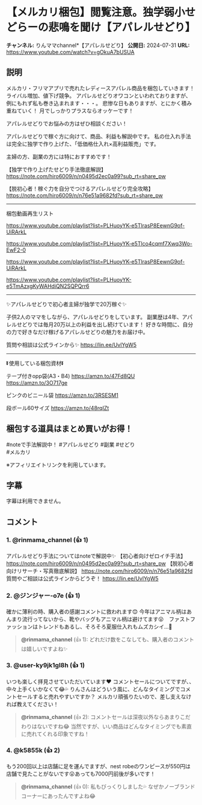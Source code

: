 # 【メルカリ梱包】閲覧注意。独学弱小せどらーの悲鳴を聞け【アパレルせどり】

**チャンネル:** りんママchannel*【アパレルせどり】
**公開日:** 2024-07-31
**URL:** https://www.youtube.com/watch?v=gOkuA7bUSUA

## 説明

メルカリ・フリマアプリで売れたレディースアパレル商品を梱包していきます！
ライバル増加、値下げ競争。
アパレルせどりオワコンといわれておりますが、例にもれず私も巻き込まれます・・・。
悲惨な日もありますが、とにかく積み重ねていく！
月でしっかりプラスならオッケーです！

アパレルせどりでお悩みの方はぜひ相談ください！

アパレルせどりで稼ぐ方に向けて、商品、利益も解説中です。
私の仕入れ手法は完全に独学で作り上げた、「低価格仕入れ×高利益販売」です。

主婦の方、副業の方には特におすすめです！


【独学で作り上げたせどり手法徹底解説】
https://note.com/hiro6009/n/n0495d2ec0a99?sub_rt=share_pw

【脱初心者！稼ぐ力を自分でつけるアパレルせどり完全攻略】
https://note.com/hiro6009/n/n76e51a9682fd?sub_rt=share_pw

------------------------------------------------------------------------------------------------------------------------------------------------------------
梱包動画再生リスト

https://www.youtube.com/playlist?list=PLHuoyYK-e5TlrasP8EewnG9of-UiRArkL

https://www.youtube.com/playlist?list=PLHuoyYK-e5Tlco4cqmf7Xwq3Wo-EwF2-0

https://www.youtube.com/playlist?list=PLHuoyYK-e5TlrasP8EewnG9of-UiRArkL

https://www.youtube.com/playlist?list=PLHuoyYK-e5TmAzxgKyWAHdiQN2SQPQrr6

------------------------------------------------------------------------------------------------------------------------------------------------------------

✨アパレルせどりで初心者主婦が独学で20万稼ぐ✨

子供2人のママをしながら、アパレルせどりをしています。
副業歴は4年、アパレルせどりでは毎月20万以上の利益を出し続けています！
好きな時間に、自分の力で好きなだけ稼げるアパレルせどりの魅力をお届け中。


質問や相談は公式ラインから✨
https://lin.ee/UvlYgW5


------------------------------------------------------------------------------------------------------------------------------------------------------------
⏬使用している梱包資材⏬

テープ付きopp袋(A3・B4)
https://amzn.to/47Fd8QU
https://amzn.to/3O717ge

ピンクのビニール袋
https://amzn.to/3RSESM1

段ボール60サイズ
https://amzn.to/48rqIZt

梱包する道具はまとめ買いがお得！
------------------------------------------------------------------------------------------------------------------------------------------------------------


#noteで手法解説中！
#アパレルせどり 
#副業 
#せどり  
#メルカリ 

※アフィリエイトリンクを利用しています。

## 字幕

字幕は利用できません。

## コメント

### 1. @rinmama_channel (👍 1)
アパレルせどり手法についてはnoteで解説中✨
【初心者向けゼロイチ手法】
https://note.com/hiro6009/n/n0495d2ec0a99?sub_rt=share_pw
【脱初心者向けリサーチ・写真徹底解説】
https://note.com/hiro6009/n/n76e51a9682fd
質問やご相談は公式ラインからどうぞ！
https://lin.ee/UvlYgW5

### 2. @ジンジャー-o7e (👍 1)
確かに薄利の時、購入者の感謝コメントに救われます😊
今年はアニマル柄はあんまり流行ってないから、靴やバッグもアニマル柄は避けてます😮　ファストファッションはトレンドもあるし、そろそろ夏服仕入れもムズカシイ…🤔

> **@rinmama_channel** (👍 1): どれだけ数をこなしても、購入者のコメントは嬉しいですよね✨

### 3. @user-ky9jk1gl8h (👍 1)
いつも楽しく拝見させていただいています❤
コメントセールについてですが、、中々上手くいかなくて😂💦
りんさんはどういう風に、どんなタイミングでコメントセールすると売れやすいですか？
メルカリ頑張りたいので、差し支えなければ教えてください！

> **@rinmama_channel** (👍 2): コメントセールは深夜以外ならあまりこだわりはないですね😂
当然ですが、いい商品はどんなタイミングでも素直に売れてくれる印象ですね！

### 4. @k5855k (👍 2)
もう200回以上は店舗に足を運んでますが、nest robeのワンピースが550円は店舗で見たことがないです😮あっても7000円前後が多いです！

> **@rinmama_channel** (👍 0): 私もびっくりしました💦
なぜかノーブランドコーナーにあったんですよね😂

